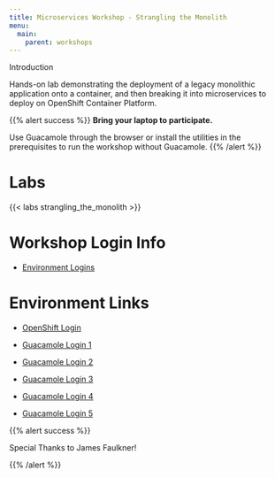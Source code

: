 ```yaml
---
title: Microservices Workshop - Strangling the Monolith
menu:
  main:
    parent: workshops
---
```


Introduction

Hands-on lab demonstrating the deployment of a legacy monolithic application onto a container, and then breaking it into microservices to deploy on OpenShift Container Platform.

{{% alert success %}}
**Bring your laptop to participate.**

Use Guacamole through the browser or install the utilities in the prerequisites to run the workshop without Guacamole.
{{% /alert %}}

# Labs

{{< labs strangling_the_monolith >}}  

# Workshop Login Info

- [Environment Logins](http://naps-redhat.com/files/lab_info.xlsx)

# Environment Links

- [OpenShift Login](https://master.ocp.naps-redhat.com:8443/console)

- [Guacamole Login 1](https://85.190.181.16/guacamole/#/)

- [Guacamole Login 2](https://31.220.69.63/guacamole/#/)

- [Guacamole Login 3](https://85.190.177.63/guacamole/#/)

- [Guacamole Login 4](https://85.190.180.29/guacamole/#/)

- [Guacamole Login 5](https://153.92.39.111/guacamole/#/)



{{% alert success %}}

Special Thanks to James Faulkner!

{{% /alert %}}
